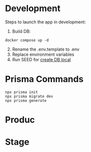 # Development

Steps to launch the app in development:

1. Build DB:

```
docker compose up -d
```

2. Rename the .env.template to .env
3. Replace environment variables
4. Run SEED for [create DB local](localhost:3000/api/seed)

# Prisma Commands

```
npx prisma init
npx prisma migrate dev
npx prisma generate
```

# Produc

# Stage
